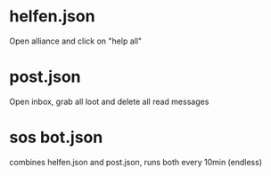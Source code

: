 # helfen.json
Open alliance and click on "help all"

# post.json
Open inbox, grab all loot and delete all read messages

# sos bot.json
combines helfen.json and post.json, runs both every 10min (endless)
